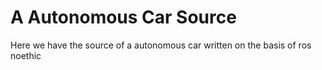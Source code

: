 # A Autonomous Car Source 
Here we have the source of a autonomous car written on the basis of ros noethic
